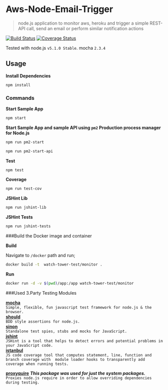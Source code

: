 Aws-Node-Email-Trigger
================================

> node.js application to monitor aws, heroku and trigger a simple REST-API call, send an email or perform similar notification actions

[![Build Status](https://travis-ci.org/ziyasal/watch-tower.svg)](https://travis-ci.org/ziyasal/watch-tower) [![Coverage Status](https://coveralls.io/repos/ziyasal/watch-tower/badge.svg?branch=master&service=github)](https://coveralls.io/github/ziyasal/watch-tower?branch=master)

Tested with node.js `v5.1.0 Stable`.
mocha `2.3.4`

## Usage

**Install Dependencies**

```sh
npm install
```

### Commands

**Start Sample App**
```sh
npm start
```

**Start Sample App and sample API using `pm2` Production process manager for Node.js**
```sh
npm run pm2-start
```

```sh
npm run pm2-start-api
```

**Test**
```sh
npm test
```

**Coverage**
```sh
npm run test-cov
```

**JSHint Lib**
```sh
npm run jshint-lib
```

**JSHint Tests**
```sh
npm run jshint-tests
```

###Build the Docker image and container

**Build**

Navigate to `/docker` path and run;

```sh
docker build -t  watch-tower-test/monitor .
```

**Run**

```sh
docker run -d -v $(pwd)/app:/app watch-tower-test/monitor
```

###Used 3.Party Testing Modules

[**mocha**](https://github.com/mochajs/mocha)  
`Simple, flexible, fun javascript test framework for node.js & the browser.`  
[**should**](https://github.com/shouldjs/should.js)  
`BDD style assertions for node.js.`  
[**sinon**](https://github.com/sinonjs/sinon)   
`Standalone test spies, stubs and mocks for JavaScript.`  
[**jshint**](https://github.com/jshint/jshint)  
`JSHint is a tool that helps to detect errors and potential problems in your JavaScript code.`  
[**istanbul**](https://github.com/gotwarlost/istanbul)  
`JS code coverage tool that computes statement, line, function and branch coverage with 
module loader hooks to transparently add coverage when running tests.`

[**proxyquire**](https://github.com/thlorenz/proxyquire)
 _**This package was used for just the system packages.**_  
`Proxies node.js require in order to allow overriding dependencies during testing.`
  
